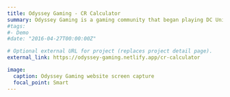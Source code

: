 ```yaml
---
title: Odyssey Gaming - CR Calculator
summary: Odyssey Gaming is a gaming community that began playing DC Universe Online. While the tool is now just jQuery and javascript, it utilized the game's API at one point to look up character information. As that API is no longer maintained, that functionality was removed from the UI.
#tags:
#- Demo
#date: "2016-04-27T00:00:00Z"

# Optional external URL for project (replaces project detail page).
external_link: https://odyssey-gaming.netlify.app/cr-calculator

image:
  caption: Odyssey Gaming website screen capture
  focal_point: Smart
---
```

